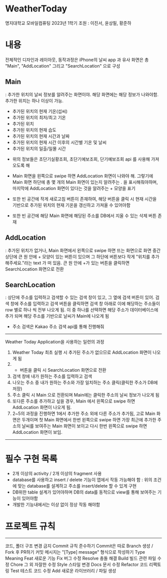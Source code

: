 # WeatherToday
 명지대학교 모바일컴퓨팅 2023년 1학기
 조원 : 이진서, 윤상필, 황준하

# 내용

전체적인 디자인과 레이아웃, 동작과정은 iPhone의 날씨 app 과 유사
화면은 총 "Main", "AddLocation" 그리고 "SearchLocation" 으로 구성

## Main
: 추가한 위치의 날씨 정보를 알려주는 화면이야. 해당 화면에는 해당 정보가 나와야함. 추가한 위치는 하나 이상이 가능.

- 추가된 위치의 현재 기온(섭씨)
- 추가된 위치의 최저/최고 기온
- 추가된 위치
- 추가된 위치의 현재 습도
- 추가된 위치의 현재 시간과 날짜
- 추가된 위치의 현재 시간 이후의 시간별 기온 및 날씨
- 추가된 위치의 일출/일몰 시간

* 위의 정보들은 초단기실황조회, 초단기예보조회, 단기예보조회 api 를 사용해 가져오도록 해

* Main 화면을 왼쪽으로 swipe 하면 AddLocation 화면이 나와야 해. 그렇기에 Main 화면 하단에 총 몇 개의 Main 화면이 있는지 알려주는 . 을 표시해줘야하며, 마지막에 AddLocation 화면이 있다는 것을 알려주는 + 모양을 표기

* 또한 빈 공간에 작게 새로고침 버튼이 존재하여, 해당 버튼을 클릭 시 현재 시간을 기반으로 추가된 위치의 현재 기온을 갱신하고 가져올 수 있어야함

* 또한 빈 공간에 해당 Main 화면에 해당된 주소를 DB에서 지울 수 있는 삭제 버튼 존재


## AddLocation
: 추가된 위치가 없거나, Main 화면에서 왼쪽으로 swipe 하면 뜨는 화면으로 화면 중간 상단에 큰 원 안에 + 모양이 있는 버튼이 있으며 그 하단에 버튼보다 작게 "위치를 추가해주세요."라는 text 가 떠 있음. 큰 원 안에 +가 있는 버튼을 클릭하면 SearchLocation 화면으로 전환

## SearchLocation
: 상단에 주소를 입력하고 검색할 수 있는 검색 창이 있고, 그 옆에 검색 버튼이 있어.  검색 창에 주소를 입력하고 검색 버튼을 클릭하면 검색 창 아래로 이에 해당하는 주소들이 row 별로 하나 씩 전부 나오게 됨. 이 중 하나를 선택하면 해당 주소가 데이터베이스에 추가 되며 해당 주소를 기반으로 날씨가 Main에 나오게 됨

* 주소 검색은 Kakao 주소 검색 api를 통해 진행해줘

--------------------------

Weather Today Application을 사용하는 일련의 과정
1. Weather Today 최초 실행 시 추가된 주소가 없으므로 AddLocation 화면이 나오게 됨
2. + 버튼을 클릭 시 SearchLocation 화면으로 전환
3. 검색 창에 내가 원하는 주소를 입력하고 검색
4. 나오는 주소 중 내가 원하는 주소와 가장 일치하는 주소 클릭(클릭한 주소가 DB에 저장)
5. 주소 클릭 시 Main 으로 전환되며 Main에는 클릭한 주소의 날씨 정보가 나오게 됨
6. 또다른 주소를 추가하고 싶을 경우, Main 에서 왼쪽으로 swipe 하면 AddLocation 화면이 나오게 됨.
7. 2~5의 과정을 진행하면 1에서 추가한 주소 외에 다른 주소가 추가됨, 고로 Main 화면은 두개이며 첫 Main 화면에서 한번 왼쪽으로 swipe 하면 가장 최근에 추가한 주소의 날씨를 보여주는 Main 화면이 보이고 다시 한번 왼쪽으로 swipe 하면 AddLocation 화면이 보임.

----------------------------

# 필수 구현 목록
- 2개 이상의 activity / 2개 이상의 fragment 사용
- database를 사용하고 insert / delete 기능이 앱에서 작동 가능해야 함 
: 위의 조건에 맞는 database를 설계하고 주소를 insert/delete 할 수 있게 구현
- DB위한 table 설계가 있어야하며 DB의 data를 동적으로 view를 통해 보여주는 기능이 있어야함
- 개발한 기능내에서는 이상 없이 정상 작동 해야함


# 프로젝트 규칙
--------------------------
코드, 폴더 구조 변경 금지
Commit 규칙 준수하기
Commit은 따로 Branch 생성 / Fork 후 PR하기
커밋 메시지는 "[Type] message" 형식으로 작성하기
Type	Meaning
Feat	새로운 기능
Fix	버그 수정
Resolve	충돌 해결
Build	빌드 관련 파일 수정
Chore	그 외 자잘한 수정
Style	스타일 변경
Docs	문서 수정
Refactor	코드 리팩토링
Test	테스트 코드 수정
Add	새로운 라이브러리 / 파일 생성
